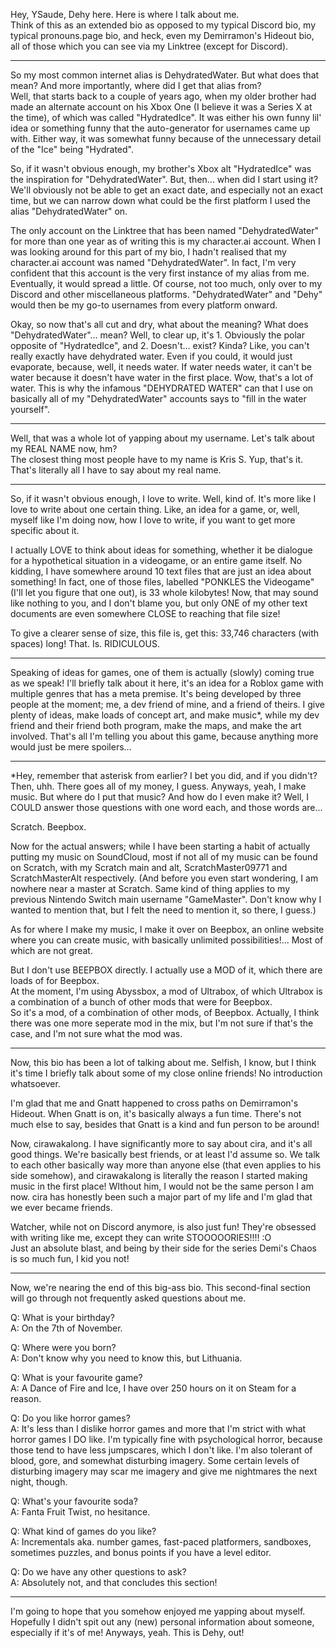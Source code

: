 Hey, YSaude, Dehy here. Here is where I talk about me.  
Think of this as an extended bio as opposed to my typical Discord bio, my typical pronouns.page bio, and heck, even my Demirramon's Hideout bio, all of those which you can see via my Linktree (except for Discord).  

___

So my most common internet alias is DehydratedWater. But what does that mean? And more importantly, where did I get that alias from?  
Well, that starts back to a couple of years ago, when my older brother had made an alternate account on his Xbox One (I believe it was a Series X at the time), of which was called "HydratedIce". It was either his own funny lil' idea or something funny that the auto-generator for usernames came up with. Either way, it was somewhat funny because of the unnecessary detail of the "Ice" being "Hydrated".  

So, if it wasn't obvious enough, my brother's Xbox alt "HydratedIce" was the inspiration for "DehydratedWater". But, then... when did I start using it?  
We'll obviously not be able to get an exact date, and especially not an exact time, but we can narrow down what could be the first platform I used the alias "DehydratedWater" on.  

The only account on the Linktree that has been named "DehydratedWater" for more than one year as of writing this is my character.ai account. When I was looking around for this part of my bio, I hadn't realised that my character.ai account was named "DehydratedWater". In fact, I'm very confident that this account is the very first instance of my alias from me. Eventually, it would spread a little. Of course, not too much, only over to my Discord and other miscellaneous platforms. "DehydratedWater" and "Dehy" would then be my go-to usernames from every platform onward.  

Okay, so now that's all cut and dry, what about the meaning? What does "DehydratedWater"... mean? Well, to clear up, it's 1. Obviously the polar opposite of "HydratedIce", and 2. Doesn't... exist? Kinda? Like, you can't really exactly have dehydrated water. Even if you could, it would just evaporate, because, well, it needs water. If water needs water, it can't be water because it doesn't have water in the first place. Wow, that's a lot of water. This is why the infamous "DEHYDRATED WATER" can that I use on basically all of my "DehydratedWater" accounts says to "fill in the water yourself".  

___

Well, that was a whole lot of yapping about my username. Let's talk about my REAL NAME now, hm?  
The closest thing most people have to my name is Kris S. Yup, that's it. That's literally all I have to say about my real name.  

___

So, if it wasn't obvious enough, I love to write. Well, kind of. It's more like I love to write about one certain thing. Like, an idea for a game, or, well, myself like I'm doing now, how I love to write, if you want to get more specific about it.  

I actually LOVE to think about ideas for something, whether it be dialogue for a hypothetical situation in a videogame, or an entire game itself. No kidding, I have somewhere around 10 text files that are just an idea about something! In fact, one of those files, labelled "PONKLES the Videogame" (I'll let you figure that one out), is 33 whole kilobytes! Now, that may sound like nothing to you, and I don't blame you, but only ONE of my other text documents are even somewhere CLOSE to reaching that file size!  

To give a clearer sense of size, this file is, get this: 33,746 characters (with spaces) long! That. Is. RIDICULOUS.  

___

Speaking of ideas for games, one of them is actually (slowly) coming true as we speak! I'll briefly talk about it here, it's an idea for a Roblox game with multiple genres that has a meta premise. It's being developed by three people at the moment; me, a dev friend of mine, and a friend of theirs. I give plenty of ideas, make loads of concept art, and make music*, while my dev friend and their friend both program, make the maps, and make the art involved. That's all I'm telling you about this game, because anything more would just be mere spoilers...  

___

*Hey, remember that asterisk from earlier? I bet you did, and if you didn't? Then, uhh. There goes all of my money, I guess. Anyways, yeah, I make music. But where do I put that music? And how do I even make it? Well, I COULD answer those questions with one word each, and those words are...  

Scratch. Beepbox.  

Now for the actual answers; while I have been starting a habit of actually putting my music on SoundCloud, most if not all of my music can be found on Scratch, with my Scratch main and alt, ScratchMaster09771 and ScratchMasterAlt respectively. (And before you even start wondering, I am nowhere near a master at Scratch. Same kind of thing applies to my previous Nintendo Switch main username "GameMaster". Don't know why I wanted to mention that, but I felt the need to mention it, so there, I guess.)  

As for where I make my music, I make it over on Beepbox, an online website where you can create music, with basically unlimited possibilities!... Most of which are not great.  

But I don't use BEEPBOX directly. I actually use a MOD of it, which there are loads of for Beepbox.  
At the moment, I'm using Abyssbox, a mod of Ultrabox, of which Ultrabox is a combination of a bunch of other mods that were for Beepbox.  
So it's a mod, of a combination of other mods, of Beepbox. Actually, I think there was one more seperate mod in the mix, but I'm not sure if that's the case, and I'm not sure what the mod was.  

___

Now, this bio has been a lot of talking about me. Selfish, I know, but I think it's time I briefly talk about some of my close online friends! No introduction whatsoever.  

I'm glad that me and Gnatt happened to cross paths on Demirramon's Hideout. When Gnatt is on, it's basically always a fun time. There's not much else to say, besides that Gnatt is a kind and fun person to be around!  

Now, cirawakalong. I have significantly more to say about cira, and it's all good things. We're basically best friends, or at least I'd assume so. We talk to each other basically way more than anyone else (that even applies to his side somehow), and cirawakalong is literally the reason I started making music in the first place! WIthout him, I would not be the same person I am now. cira has honestly been such a major part of my life and I'm glad that we ever became friends.  

Watcher, while not on Discord anymore, is also just fun! They're obsessed with writing like me, except they can write STOOOOORIES!!!! :O  
Just an absolute blast, and being by their side for the series Demi's Chaos is so much fun, I kid you not!  

___

Now, we're nearing the end of this big-ass bio. This second-final section will go through not frequently asked questions about me.  

Q: What is your birthday?  
A: On the 7th of November.

Q: Where were you born?  
A: Don't know why you need to know this, but Lithuania.

Q: What is your favourite game?  
A: A Dance of Fire and Ice, I have over 250 hours on it on Steam for a reason.

Q: Do you like horror games?  
A: It's less than I dislike horror games and more that I'm strict with what horror games I DO like. I'm typically fine with psychological horror, because those tend to have less jumpscares, which I don't like. I'm also tolerant of blood, gore, and somewhat disturbing imagery. Some certain levels of disturbing imagery may scar me imagery and give me nightmares the next night, though.  

Q: What's your favourite soda?  
A: Fanta Fruit Twist, no hesitance.  

Q: What kind of games do you like?  
A: Incrementals aka. number games, fast-paced platformers, sandboxes, sometimes puzzles, and bonus points if you have a level editor.  

Q: Do we have any other questions to ask?  
A: Absolutely not, and that concludes this section!  

___

I'm going to hope that you somehow enjoyed me yapping about myself. Hopefully I didn't spit out any (new) personal information about someone, especially if it's of me! Anyways, yeah. This is Dehy, out!
